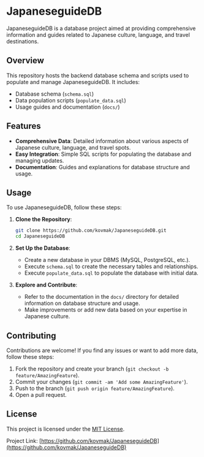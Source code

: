 # JapaneseguideDB

JapaneseguideDB is a database project aimed at providing comprehensive information and guides related to Japanese culture, language, and travel destinations.

## Overview

This repository hosts the backend database schema and scripts used to populate and manage JapaneseguideDB. It includes:

- Database schema (`schema.sql`)
- Data population scripts (`populate_data.sql`)
- Usage guides and documentation (`docs/`)

## Features

- **Comprehensive Data**: Detailed information about various aspects of Japanese culture, language, and travel spots.
- **Easy Integration**: Simple SQL scripts for populating the database and managing updates.
- **Documentation**: Guides and explanations for database structure and usage.

## Usage

To use JapaneseguideDB, follow these steps:

1. **Clone the Repository**:
   ```bash
   git clone https://github.com/kovmak/JapaneseguideDB.git
   cd JapaneseguideDB
   ```
   
2. **Set Up the Database**:
   - Create a new database in your DBMS (MySQL, PostgreSQL, etc.).
   - Execute `schema.sql` to create the necessary tables and relationships.
   - Execute `populate_data.sql` to populate the database with initial data.

3. **Explore and Contribute**:
   - Refer to the documentation in the `docs/` directory for detailed information on database structure and usage.
   - Make improvements or add new data based on your expertise in Japanese culture.

## Contributing

Contributions are welcome! If you find any issues or want to add more data, follow these steps:

1. Fork the repository and create your branch (`git checkout -b feature/AmazingFeature`).
2. Commit your changes (`git commit -am 'Add some AmazingFeature'`).
3. Push to the branch (`git push origin feature/AmazingFeature`).
4. Open a pull request.

## License

This project is licensed under the [MIT License](LICENSE).

Project Link: [https://github.com/kovmak/JapaneseguideDB](https://github.com/kovmak/JapaneseguideDB)
